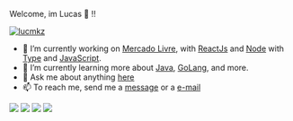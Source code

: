 Welcome, im Lucas 👻 !!

[![lucmkz](https://github-readme-stats.vercel.app/api?username=lucmkz&theme=tokyonight)](https://github.com/lucmkz/)

- 🔭 I’m currently working on [Mercado Livre](https://www.mercadolivre.com.br/), with [ReactJs](https://pt-br.reactjs.org/) and [Node](https://nodejs.org/en/) with [Type](https://www.typescriptlang.org/) and [JavaScript](https://developer.mozilla.org/en-US/docs/Web/JavaScript).
- 🌱 I’m currently learning more about [Java](https://www.java.com), [GoLang](https://golang.org/), and more.
- 💬 Ask me about anything [here](https://api.whatsapp.com/send?phone=5511982116039)
- 📫 To reach me, send me a [message](https://api.whatsapp.com/send?phone=5511982116039) or a [e-mail](mailto:l.duarte.mk@gmail.com)

<p align="left">
  <a href="mailto:l.duarte.mk@gmail.com" alt="Gmail">
  <img src="https://img.shields.io/badge/-Gmail-FF0000?style=flat-square&labelColor=FF0000&logo=gmail&logoColor=white&link=LINK-DO-SEU-EMAIL" /></a>

  <a href="linkedin.com/in/lucmkz" alt="Linkedin" target='_blank'>
  <img src="https://img.shields.io/badge/-Linkedin-0e76a8?style=flat-square&logo=Linkedin&logoColor=white&link=LINK-DO-SEU-LINKEDIN" /></a>

  <a href="https://api.whatsapp.com/send?phone=5511982116039" alt="WhatsApp">
  <img src="https://img.shields.io/badge/-WhatsApp-25d366?style=flat-square&labelColor=25d366&logo=whatsapp&logoColor=white&link=API-DO-SEU-WHATSAPP"/></a>

  <a href="https://www.instagram.com/lucmkz/" alt="Instagram" target='_blank'>
  <img src="https://img.shields.io/badge/-Instagram-DF0174?style=flat-square&labelColor=DF0174&logo=instagram&logoColor=white&link=LINK-DO-SEU-INSTAGRAM"/></a>
</p>  
